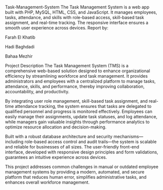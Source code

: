 Task-Management-System
The Task Management System is a web app built with PHP, MySQL, HTML, CSS, and JavaScript. It manages employees, tasks, attendance, and skills with role-based access, skill-based task assignment, and real-time tracking. The responsive interface ensures a smooth user experience across devices. Report by:

Farah El Khatib

Hadi Baghdadi

Bahaa Mezhir

Project Description The Task Management System (TMS) is a comprehensive web-based solution designed to enhance organizational efficiency by streamlining workforce and task management. It provides administrators and employees with a centralized platform to manage tasks, attendance, skills, and performance, thereby improving collaboration, accountability, and productivity.

By integrating user role management, skill-based task assignment, and real-time attendance tracking, the system ensures that tasks are delegated to qualified personnel and progress is monitored effectively. Employees can easily manage their assignments, update task statuses, and log attendance, while managers gain valuable insights through performance analytics to optimize resource allocation and decision-making.

Built with a robust database architecture and security mechanisms—including role-based access control and audit trails—the system is scalable and reliable for businesses of all sizes. The user-friendly front-end interface, developed with responsive design principles and form validations, guarantees an intuitive experience across devices.

This project addresses common challenges in manual or outdated employee management systems by providing a modern, automated, and secure platform that reduces human error, simplifies administrative tasks, and enhances overall workforce management.

